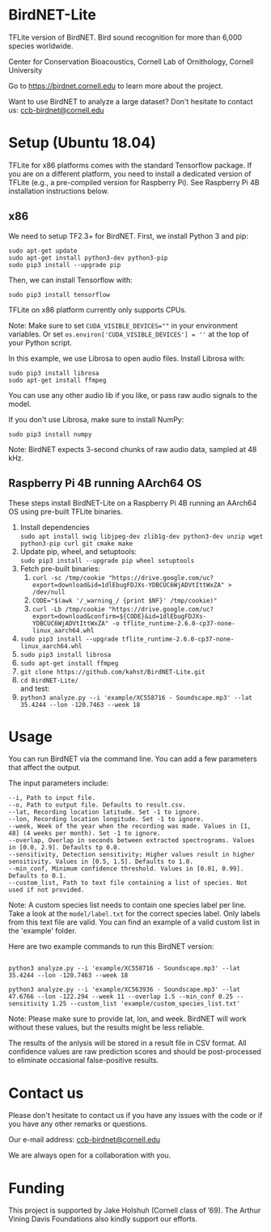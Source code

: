 # BirdNET-Lite
TFLite version of BirdNET. Bird sound recognition for more than 6,000 species worldwide.

Center for Conservation Bioacoustics, Cornell Lab of Ornithology, Cornell University

Go to https://birdnet.cornell.edu to learn more about the project.

Want to use BirdNET to analyze a large dataset? Don't hesitate to contact us: ccb-birdnet@cornell.edu

# Setup (Ubuntu 18.04)

TFLite for x86 platforms comes with the standard Tensorflow package. If you are on a different platform, you need to install a dedicated version of TFLite (e.g., a pre-compiled version for Raspberry Pi). See Raspberry Pi 4B installation instructions below.

## x86
We need to setup TF2.3+ for BirdNET. First, we install Python 3 and pip:

```
sudo apt-get update
sudo apt-get install python3-dev python3-pip
sudo pip3 install --upgrade pip
```

Then, we can install Tensorflow with:

```
sudo pip3 install tensorflow
```

TFLite on x86 platform currently only supports CPUs. 

Note: Make sure to set `CUDA_VISIBLE_DEVICES=""` in your environment variables. Or set `os.environ['CUDA_VISIBLE_DEVICES'] = ''` at the top of your Python script.

In this example, we use Librosa to open audio files. Install Librosa with:

```
sudo pip3 install librosa
sudo apt-get install ffmpeg
```

You can use any other audio lib if you like, or pass raw audio signals to the model.

If you don't use Librosa, make sure to install NumPy:

```
sudo pip3 install numpy
```

Note: BirdNET expects 3-second chunks of raw audio data, sampled at 48 kHz.

## Raspberry Pi 4B running AArch64 OS
These steps install BirdNET-Lite on a Raspberry Pi 4B running an AArch64 OS using pre-built TFLite binaries.
1. Install dependencies<br>`sudo apt install swig libjpeg-dev zlib1g-dev python3-dev unzip wget python3-pip curl git cmake make`
1. Update pip, wheel, and setuptools:<br>`sudo pip3 install --upgrade pip wheel setuptools`
1. Fetch pre-built binaries:
   1. `curl -sc /tmp/cookie "https://drive.google.com/uc?export=download&id=1dlEbugFDJXs-YDBCUC6WjADVtIttWxZA" > /dev/null`
   1. `CODE="$(awk '/_warning_/ {print $NF}' /tmp/cookie)"`
   1. `curl -Lb /tmp/cookie "https://drive.google.com/uc?export=download&confirm=${CODE}&id=1dlEbugFDJXs-YDBCUC6WjADVtIttWxZA" -o tflite_runtime-2.6.0-cp37-none-linux_aarch64.whl` 
1. `sudo pip3 install --upgrade tflite_runtime-2.6.0-cp37-none-linux_aarch64.whl`
1. `sudo pip3 install librosa`
1. `sudo apt-get install ffmpeg`
1. `git clone https://github.com/kahst/BirdNET-Lite.git`
1. `cd BirdNET-Lite/`<br>and test:
1. `python3 analyze.py --i 'example/XC558716 - Soundscape.mp3' --lat 35.4244 --lon -120.7463 --week 18`

# Usage

You can run BirdNET via the command line. You can add a few parameters that affect the output.

The input parameters include:

```
--i, Path to input file.
--o, Path to output file. Defaults to result.csv.
--lat, Recording location latitude. Set -1 to ignore.
--lon, Recording location longitude. Set -1 to ignore.
--week, Week of the year when the recording was made. Values in [1, 48] (4 weeks per month). Set -1 to ignore.
--overlap, Overlap in seconds between extracted spectrograms. Values in [0.0, 2.9]. Defaults tp 0.0.
--sensitivity, Detection sensitivity; Higher values result in higher sensitivity. Values in [0.5, 1.5]. Defaults to 1.0.
--min_conf, Minimum confidence threshold. Values in [0.01, 0.99]. Defaults to 0.1.
--custom_list, Path to text file containing a list of species. Not used if not provided.
```

Note: A custom species list needs to contain one species label per line. Take a look at the `model/label.txt` for the correct species label. Only labels from this text file are valid. You can find an example of a valid custom list in the 'example' folder.

Here are two example commands to run this BirdNET version:

```

python3 analyze.py --i 'example/XC558716 - Soundscape.mp3' --lat 35.4244 --lon -120.7463 --week 18

python3 analyze.py --i 'example/XC563936 - Soundscape.mp3' --lat 47.6766 --lon -122.294 --week 11 --overlap 1.5 --min_conf 0.25 --sensitivity 1.25 --custom_list 'example/custom_species_list.txt'

```

Note: Please make sure to provide lat, lon, and week. BirdNET will work without these values, but the results might be less reliable.

The results of the anlysis will be stored in a result file in CSV format. All confidence values are raw prediction scores and should be post-processed to eliminate occasional false-positive results.

# Contact us

Please don't hesitate to contact us if you have any issues with the code or if you have any other remarks or questions.

Our e-mail address: ccb-birdnet@cornell.edu

We are always open for a collaboration with you.

# Funding

This project is supported by Jake Holshuh (Cornell class of ’69). The Arthur Vining Davis Foundations also kindly support our efforts.

